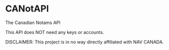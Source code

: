 # CANotAPI
The Canadian Notams API

This API does NOT need any keys or accounts.

DISCLAIMER: This project is in no way directly affiliated with NAV CANADA.
